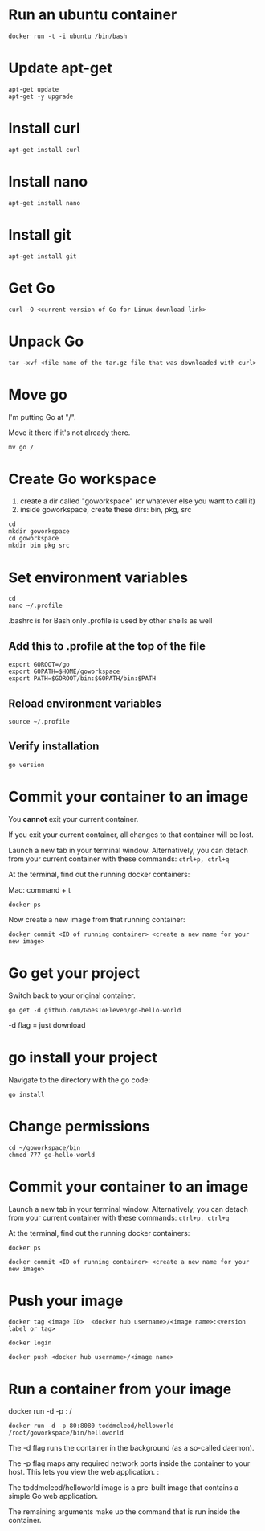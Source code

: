 # Run an ubuntu container

```
docker run -t -i ubuntu /bin/bash
```

# Update apt-get

```
apt-get update
apt-get -y upgrade
```

# Install curl

```
apt-get install curl
```

# Install nano

```
apt-get install nano
```

# Install git

```
apt-get install git
```

# Get Go

```
curl -O <current version of Go for Linux download link>
```

# Unpack Go

```
tar -xvf <file name of the tar.gz file that was downloaded with curl>
```

# Move go

I'm putting Go at "/". 

Move it there if it's not already there.

```
mv go /
```

# Create Go workspace

1. create a dir called "goworkspace" (or whatever else you want to call it)
1. inside goworkspace, create these dirs: bin, pkg, src

```
cd
mkdir goworkspace
cd goworkspace
mkdir bin pkg src
```

# Set environment variables 

```
cd
nano ~/.profile
```

.bashrc is for Bash only
.profile is used by other shells as well

## Add this to .profile at the top of the file

```
export GOROOT=/go
export GOPATH=$HOME/goworkspace
export PATH=$GOROOT/bin:$GOPATH/bin:$PATH
```

## Reload environment variables

```
source ~/.profile 
```

## Verify installation

```
go version
```

# Commit your container to an image

You **cannot** exit your current container.

If you exit your current container, all changes to that container will be lost.

Launch a new tab in your terminal window. Alternatively, you can detach from your current container with these commands:  ```ctrl+p, ctrl+q```

At the terminal, find out the running docker containers:

Mac: command + t

```
docker ps
```

Now create a new image from that running container:

```
docker commit <ID of running container> <create a new name for your new image>
```

# Go get your project

Switch back to your original container.

```
go get -d github.com/GoesToEleven/go-hello-world 
```

-d flag = just download

# go install your project

Navigate to the directory with the go code:

```
go install
```

# Change permissions

```
cd ~/goworkspace/bin
chmod 777 go-hello-world
```

# Commit your container to an image

Launch a new tab in your terminal window. Alternatively, you can detach from your current container with these commands:  ```ctrl+p, ctrl+q```

At the terminal, find out the running docker containers:

```
docker ps
```

```
docker commit <ID of running container> <create a new name for your new image>
```

# Push your image

```
docker tag <image ID>  <docker hub username>/<image name>:<version label or tag>
```

```
docker login
```

```
docker push <docker hub username>/<image name>
```

# Run a container from your image

docker run -d -p <host port>:<container port> <username>/<image name>  <commands to run in the container>

```
docker run -d -p 80:8080 toddmcleod/helloworld  /root/goworkspace/bin/helloworld
```

The -d flag runs the container in the background (as a so-called daemon).

The -p flag maps any required network ports inside the container to your host. This lets you view the web application. <host port>:<container port>

The toddmcleod/helloworld image is a pre-built image that contains a simple Go web application.

The remaining arguments make up the command that is run inside the container.
















